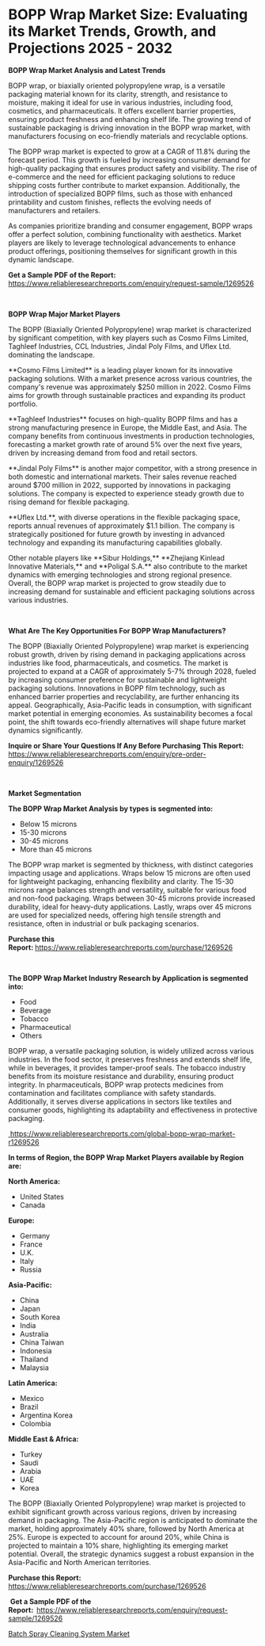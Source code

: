 <p><h1>BOPP Wrap Market Size: Evaluating its Market Trends, Growth, and Projections 2025 - 2032</h1></p><p><strong>BOPP Wrap Market Analysis and Latest Trends</strong></p>
<p><p>BOPP wrap, or biaxially oriented polypropylene wrap, is a versatile packaging material known for its clarity, strength, and resistance to moisture, making it ideal for use in various industries, including food, cosmetics, and pharmaceuticals. It offers excellent barrier properties, ensuring product freshness and enhancing shelf life. The growing trend of sustainable packaging is driving innovation in the BOPP wrap market, with manufacturers focusing on eco-friendly materials and recyclable options.</p><p>The BOPP wrap market is expected to grow at a CAGR of 11.8% during the forecast period. This growth is fueled by increasing consumer demand for high-quality packaging that ensures product safety and visibility. The rise of e-commerce and the need for efficient packaging solutions to reduce shipping costs further contribute to market expansion. Additionally, the introduction of specialized BOPP films, such as those with enhanced printability and custom finishes, reflects the evolving needs of manufacturers and retailers.</p><p>As companies prioritize branding and consumer engagement, BOPP wraps offer a perfect solution, combining functionality with aesthetics. Market players are likely to leverage technological advancements to enhance product offerings, positioning themselves for significant growth in this dynamic landscape.</p></p>
<p><strong>Get a Sample PDF of the Report:&nbsp;</strong> <a href="https://www.reliableresearchreports.com/enquiry/request-sample/1269526?utm_campaign=2098&utm_medium=2&utm_source=Github&utm_content=ia&utm_term=24032025&utm_id=bopp-wrap">https://www.reliableresearchreports.com/enquiry/request-sample/1269526</a></p>
<p>&nbsp;</p>
<p><strong>BOPP Wrap Major Market Players</strong></p>
<p><p>The BOPP (Biaxially Oriented Polypropylene) wrap market is characterized by significant competition, with key players such as Cosmo Films Limited, Taghleef Industries, CCL Industries, Jindal Poly Films, and Uflex Ltd. dominating the landscape.</p><p>**Cosmo Films Limited** is a leading player known for its innovative packaging solutions. With a market presence across various countries, the company's revenue was approximately $250 million in 2022. Cosmo Films aims for growth through sustainable practices and expanding its product portfolio.</p><p>**Taghleef Industries** focuses on high-quality BOPP films and has a strong manufacturing presence in Europe, the Middle East, and Asia. The company benefits from continuous investments in production technologies, forecasting a market growth rate of around 5% over the next five years, driven by increasing demand from food and retail sectors.</p><p>**Jindal Poly Films** is another major competitor, with a strong presence in both domestic and international markets. Their sales revenue reached around $700 million in 2022, supported by innovations in packaging solutions. The company is expected to experience steady growth due to rising demand for flexible packaging.</p><p>**Uflex Ltd.**, with diverse operations in the flexible packaging space, reports annual revenues of approximately $1.1 billion. The company is strategically positioned for future growth by investing in advanced technology and expanding its manufacturing capabilities globally.</p><p>Other notable players like **Sibur Holdings,** **Zhejiang Kinlead Innovative Materials,** and **Poligal S.A.** also contribute to the market dynamics with emerging technologies and strong regional presence. Overall, the BOPP wrap market is projected to grow steadily due to increasing demand for sustainable and efficient packaging solutions across various industries.</p></p>
<p>&nbsp;</p>
<p><strong>What Are The Key Opportunities For BOPP Wrap Manufacturers?</strong></p>
<p><p>The BOPP (Biaxially Oriented Polypropylene) wrap market is experiencing robust growth, driven by rising demand in packaging applications across industries like food, pharmaceuticals, and cosmetics. The market is projected to expand at a CAGR of approximately 5-7% through 2028, fueled by increasing consumer preference for sustainable and lightweight packaging solutions. Innovations in BOPP film technology, such as enhanced barrier properties and recyclability, are further enhancing its appeal. Geographically, Asia-Pacific leads in consumption, with significant market potential in emerging economies. As sustainability becomes a focal point, the shift towards eco-friendly alternatives will shape future market dynamics significantly.</p></p>
<p><strong>Inquire or Share Your Questions If Any Before Purchasing This Report:</strong> <a href="https://www.reliableresearchreports.com/enquiry/pre-order-enquiry/1269526?utm_campaign=2098&utm_medium=2&utm_source=Github&utm_content=ia&utm_term=24032025&utm_id=bopp-wrap">https://www.reliableresearchreports.com/enquiry/pre-order-enquiry/1269526</a></p>
<p>&nbsp;</p>
<p><strong>Market Segmentation</strong></p>
<p><strong>The BOPP Wrap Market Analysis by types is segmented into:</strong></p>
<p><ul><li>Below 15 microns</li><li>15-30 microns</li><li>30-45 microns</li><li>More than 45 microns</li></ul></p>
<p><p>The BOPP wrap market is segmented by thickness, with distinct categories impacting usage and applications. Wraps below 15 microns are often used for lightweight packaging, enhancing flexibility and clarity. The 15-30 microns range balances strength and versatility, suitable for various food and non-food packaging. Wraps between 30-45 microns provide increased durability, ideal for heavy-duty applications. Lastly, wraps over 45 microns are used for specialized needs, offering high tensile strength and resistance, often in industrial or bulk packaging scenarios.</p></p>
<p><strong>Purchase this Report:&nbsp;</strong><a href="https://www.reliableresearchreports.com/purchase/1269526?utm_campaign=2098&utm_medium=2&utm_source=Github&utm_content=ia&utm_term=24032025&utm_id=bopp-wrap">https://www.reliableresearchreports.com/purchase/1269526</a></p>
<p>&nbsp;</p>
<p><strong>The BOPP Wrap Market Industry Research by Application is segmented into:</strong></p>
<p><ul><li>Food</li><li>Beverage</li><li>Tobacco</li><li>Pharmaceutical</li><li>Others</li></ul></p>
<p><p>BOPP wrap, a versatile packaging solution, is widely utilized across various industries. In the food sector, it preserves freshness and extends shelf life, while in beverages, it provides tamper-proof seals. The tobacco industry benefits from its moisture resistance and durability, ensuring product integrity. In pharmaceuticals, BOPP wrap protects medicines from contamination and facilitates compliance with safety standards. Additionally, it serves diverse applications in sectors like textiles and consumer goods, highlighting its adaptability and effectiveness in protective packaging.</p></p>
<p><a href="https://www.reliableresearchreports.com/global-bopp-wrap-market-r1269526?utm_campaign=2098&utm_medium=2&utm_source=Github&utm_content=ia&utm_term=24032025&utm_id=bopp-wrap">&nbsp;https://www.reliableresearchreports.com/global-bopp-wrap-market-r1269526</a></p>
<p><strong>In terms of Region, the BOPP Wrap Market Players available by Region are:</strong></p>
<p>
    <p> <strong> North America: </strong>
        <ul>
            <li>United States</li>
            <li>Canada</li>
        </ul>
        </p> 
    <p> <strong> Europe: </strong>
        <ul>
            <li>Germany</li>
            <li>France</li>
            <li>U.K.</li>
            <li>Italy</li>
            <li>Russia</li>
        </ul>
        </p> 
    <p> <strong> Asia-Pacific: </strong>
        <ul>
            <li>China</li>
            <li>Japan</li>
            <li>South Korea</li>
            <li>India</li>
            <li>Australia</li>
            <li>China Taiwan</li>
            <li>Indonesia</li>
            <li>Thailand</li>
            <li>Malaysia</li>
        </ul>
        </p> 
    <p> <strong> Latin America: </strong>
        <ul>
            <li>Mexico</li>
            <li>Brazil</li>
            <li>Argentina Korea</li>
            <li>Colombia</li>
        </ul>
        </p> 
    <p> <strong> Middle East & Africa: </strong>
        <ul>
            <li>Turkey</li>
            <li>Saudi</li>
            <li>Arabia</li>
            <li>UAE</li>
            <li>Korea</li>
        </ul>
    </p>
    </p>
<p><p>The BOPP (Biaxially Oriented Polypropylene) wrap market is projected to exhibit significant growth across various regions, driven by increasing demand in packaging. The Asia-Pacific region is anticipated to dominate the market, holding approximately 40% share, followed by North America at 25%. Europe is expected to account for around 20%, while China is projected to maintain a 10% share, highlighting its emerging market potential. Overall, the strategic dynamics suggest a robust expansion in the Asia-Pacific and North American territories.</p></p>
<p><strong>Purchase this Report: </strong><a href="https://www.reliableresearchreports.com/purchase/1269526?utm_campaign=2098&utm_medium=2&utm_source=Github&utm_content=ia&utm_term=24032025&utm_id=bopp-wrap">https://www.reliableresearchreports.com/purchase/1269526</a></p>
<p>&nbsp;<strong>Get a Sample PDF of the Report:&nbsp;&nbsp;</strong><a href="https://www.reliableresearchreports.com/enquiry/request-sample/1269526?utm_campaign=2098&utm_medium=2&utm_source=Github&utm_content=ia&utm_term=24032025&utm_id=bopp-wrap">https://www.reliableresearchreports.com/enquiry/request-sample/1269526</a></p>
<p><strong></strong></p>
<p><p><a href="https://github.com/AshrafKhan865/Market-Research-Report-List-1/blob/main/batch-spray-cleaning-system-market.md?utm_campaign=2098&utm_medium=2&utm_source=Github&utm_content=ia&utm_term=24032025&utm_id=bopp-wrap">Batch Spray Cleaning System Market</a></p></p>